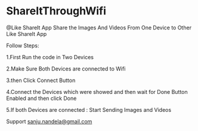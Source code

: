 # ShareItThroughWifi
@Like ShareIt App Share the Images And Videos From One Device to Other Like ShareIt App

Follow Steps:

1.First Run the code in Two Devices

2.Make Sure Both Devices are connected to Wifi

3.then Click Connect Button

4.Connect the Devices which were showed and then wait for Done Button
Enabled and then click Done

5.If both Devices are connected : Start Sending Images and Videos

Support sanju.nandela@gmail.com
